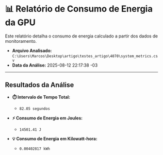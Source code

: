 
# 📊 Relatório de Consumo de Energia da GPU

Este relatório detalha o consumo de energia calculado a partir dos dados de monitoramento.

- **Arquivo Analisado:** `C:\Users\Marcos\Desktop\artigo\testes_artigo\4070\system_metrics.csv`
- **Data da Análise:** 2025-08-12 22:17:38 -03

---

## Resultados da Análise

- **⏱️ Intervalo de Tempo Total:**
  - `82.05 segundos`

- **⚡ Consumo de Energia em Joules:**
  - `14501.41 J`

- **💡 Consumo de Energia em Kilowatt-hora:**
  - `0.00402817 kWh`

